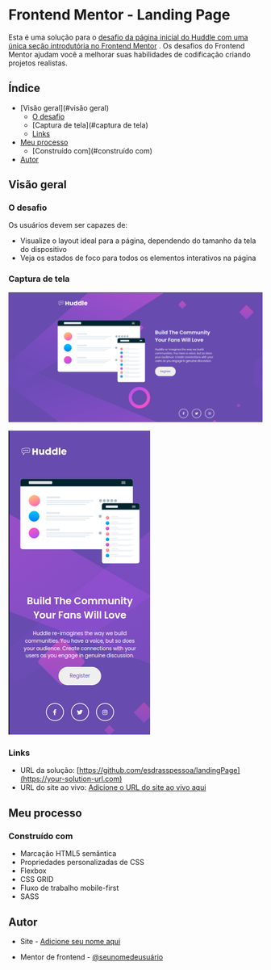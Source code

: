 # Frontend Mentor - Landing Page

Esta é uma solução para o [desafio da página inicial do Huddle com uma única seção introdutória no Frontend Mentor](https://www.frontendmentor.io/challenges/huddle-landing-page-with-a-single-introductory-section-B_2Wvxgi0) . Os desafios do Frontend Mentor ajudam você a melhorar suas habilidades de codificação criando projetos realistas.

## Índice

- [Visão geral](#visão geral)
  - [O desafio](#the-challenge)
  - [Captura de tela](#captura de tela)
  - [Links](#links)
- [Meu processo](#meu-processo)
  - [Construído com](#construído com)
- [Autor](#autor)

## Visão geral

### O desafio

Os usuários devem ser capazes de:

- Visualize o layout ideal para a página, dependendo do tamanho da tela do dispositivo
- Veja os estados de foco para todos os elementos interativos na página

### Captura de tela

![](./design/capLandingPage.png)

![](./design/capMobileLandingPage.png)

### Links

- URL da solução: [https://github.com/esdrasspessoa/landingPage](https://your-solution-url.com)
- URL do site ao vivo: [Adicione o URL do site ao vivo aqui](https://your-live-site-url.com)

## Meu processo

### Construído com

- Marcação HTML5 semântica
- Propriedades personalizadas de CSS
- Flexbox
- CSS GRID
- Fluxo de trabalho mobile-first
- SASS

## Autor

- Site - [Adicione seu nome aqui](https://www.your-site.com)

- Mentor de frontend - [@seunomedeusuário](https://www.frontendmentor.io/profile/seunomedeusuário)

  